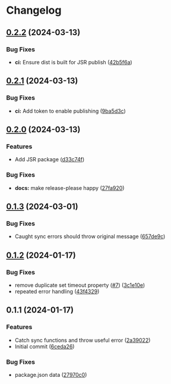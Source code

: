 # Changelog

## [0.2.2](https://github.com/humanwhocodes/retry/compare/retry-v0.2.1...retry-v0.2.2) (2024-03-13)


### Bug Fixes

* **ci:** Ensure dist is built for JSR publish ([42b5f6a](https://github.com/humanwhocodes/retry/commit/42b5f6a90f995dcb35e8e2520d25250a6aa356b0))

## [0.2.1](https://github.com/humanwhocodes/retry/compare/retry-v0.2.0...retry-v0.2.1) (2024-03-13)


### Bug Fixes

* **ci:** Add token to enable publishing ([9ba5d3c](https://github.com/humanwhocodes/retry/commit/9ba5d3c75970b84ac22a5628dda37e40c5184707))

## [0.2.0](https://github.com/humanwhocodes/retry/compare/retry-v0.1.3...retry-v0.2.0) (2024-03-13)


### Features

* Add JSR package ([d33c74f](https://github.com/humanwhocodes/retry/commit/d33c74f255aa4040d66344e8ef049ebc3ae41d6a))


### Bug Fixes

* **docs:** make release-please happy ([27fa920](https://github.com/humanwhocodes/retry/commit/27fa920a5ae7d59eae2e6b8ef1c6c323fefd0c86))

## [0.1.3](https://github.com/humanwhocodes/retry/compare/v0.1.2...v0.1.3) (2024-03-01)


### Bug Fixes

* Caught sync errors should throw original message ([657de9c](https://github.com/humanwhocodes/retry/commit/657de9c2c7148dccee5451f74dad901d0e2f0bc8))

## [0.1.2](https://github.com/humanwhocodes/retry/compare/v0.1.1...v0.1.2) (2024-01-17)


### Bug Fixes

* remove duplicate set timeout property ([#7](https://github.com/humanwhocodes/retry/issues/7)) ([3c1e10e](https://github.com/humanwhocodes/retry/commit/3c1e10e1412a6e0f8b32020eb5c4c3a4af7ce8a5))
* repeated error handling ([43f4329](https://github.com/humanwhocodes/retry/commit/43f432944d9ac4cfd272663254dbfbd12faa9009))

## 0.1.1 (2024-01-17)


### Features

* Catch sync functions and throw useful error ([2a39022](https://github.com/humanwhocodes/retry/commit/2a3902271fa15f6b68037227db87d13961731548))
* Initial commit ([6ceda26](https://github.com/humanwhocodes/retry/commit/6ceda26bf39aaba60ae3a07b9711e4b413d67df9))


### Bug Fixes

* package.json data ([27970c0](https://github.com/humanwhocodes/retry/commit/27970c0f709133c5c13c0fa312b579352a3c0434))
